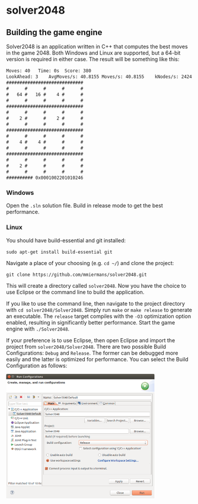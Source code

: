solver2048
==========

## Building the game engine

Solver2048 is an application written in C++ that computes the best moves in the game 2048. Both Windows and Linux are supported, but a 64-bit version is required in either case. The result will be something like this:

```
Moves: 40	Time: 0s  Score: 380
LookAhead: 3	AvgMoves/s: 40.8155	Moves/s: 40.8155	kNodes/s: 2424
#############################
#      #      #      #      #
#   64 #   16 #    4 #      #
#      #      #      #      #
#############################
#      #      #      #      #
#    2 #      #    2 #      #
#      #      #      #      #
#############################
#      #      #      #      #
#    4 #    4 #      #      #
#      #      #      #      #
#############################
#      #      #      #      #
#    2 #      #      #      #
#      #      #      #      #
########## 0x0001002201010246
```

### Windows

Open the `.sln` solution file. Build in release mode to get the best performance.

### Linux

You should have build-essential and git installed:

```
sudo apt-get install build-essential git
```

Navigate a place of your choosing (e.g. `cd ~/`) and clone the project:

```
git clone https://github.com/mmiermans/solver2048.git
```

This will create a directory called `solver2048`. Now you have the choice to use Eclipse or the command line to build the application.

If you like to use the command line, then navigate to the project directory with `cd solver2048/Solver2048`. Simply run `make` or `make release` to generate an executable. The `release` target compiles with the `-O3` optimization option enabled, resulting in significantly better performance. Start the game engine with `./Solver2048`.

If your preference is to use Eclipse, then open Eclipse and import the project from `solver2048/Solver2048`. There are two possible Build Configurations: `Debug` and `Release`. The former can be debugged more easily and the latter is optimized for performance. You can select the Build Configuration as follows:

<img src="https://raw.githubusercontent.com/mmiermans/solver2048/master/doc/eclipse_build_configurations_dialog.png" alt="Eclipse Build configuration" width="400px"/>
